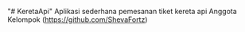 "# KeretaApi" 
Aplikasi sederhana pemesanan tiket kereta api
Anggota Kelompok (https://github.com/ShevaFortz)
